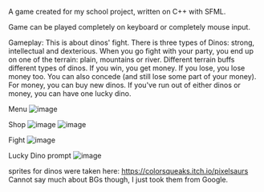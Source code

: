 A game created for my school project, written on C++ with SFML.

Game can be played completely on keyboard or completely mouse input.

Gameplay:
This is about dinos' fight. There is three types of Dinos: strong, intellectual and dexterious.
When you go fight with your party, you end up on one of the terrain: plain, mountains or river. Different terrain buffs different types of dinos.
If you win, you get money. If you lose, you lose money too. You can also concede (and still lose some part of your money).
For money, you can buy new dinos.
If you've run out of either dinos or money, you can have one lucky dino.

Menu
![image](https://github.com/user-attachments/assets/0b71914c-e346-4a19-8df6-fbd17d7ce8f7)

Shop
![image](https://github.com/user-attachments/assets/5d1690fb-0a05-41f2-a80c-fcf333641849)
![image](https://github.com/user-attachments/assets/08b394de-a5eb-45ba-bd5e-de76e1d08f9c)

Fight
![image](https://github.com/user-attachments/assets/7bfcc703-b6fd-44af-aeeb-90bc4e2f9894)

Lucky Dino prompt
![image](https://github.com/user-attachments/assets/4bbf4ce3-ddc9-4861-a4e5-eddfbcc10f21)

sprites for dinos were taken here: https://colorsqueaks.itch.io/pixelsaurs
Cannot say much about BGs though, I just took them from Google.

